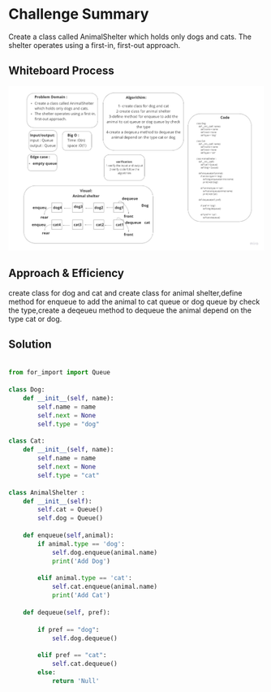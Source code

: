 # Challenge Summary
Create a class called AnimalShelter which holds only dogs and cats. The shelter operates using a first-in, first-out approach.
## Whiteboard Process
![whiteboard](./shelter.jpg)

## Approach & Efficiency
create class for dog and cat and create class for animal shelter,define method for enqueue to add the animal to cat queue or dog queue by check the type,create a deqeueu method to dequeue the animal depend on the type cat or dog.

## Solution
```py

from for_import import Queue

class Dog:
    def __init__(self, name):
        self.name = name
        self.next = None
        self.type = "dog"

class Cat:
    def __init__(self, name):
        self.name = name
        self.next = None
        self.type = "cat"

class AnimalShelter :
    def __init__(self):
        self.cat = Queue()
        self.dog = Queue()

    def enqueue(self,animal):
        if animal.type == 'dog':
            self.dog.enqueue(animal.name)
            print('Add Dog')

        elif animal.type == 'cat':
            self.cat.enqueue(animal.name)
            print('Add Cat')

    def dequeue(self, pref):

        if pref == "dog":
            self.dog.dequeue()

        elif pref == "cat":
            self.cat.dequeue()
        else:
            return 'Null'

```
